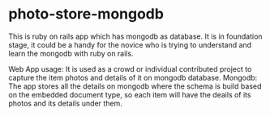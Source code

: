 # photo-store-mongodb

This is ruby on rails app which has mongodb as database. It is in foundation stage, it could be a handy for the novice who is trying to understand and learn the mongodb with ruby on rails.

Web App usage:
It is used as a crowd or individual contributed project to capture the item photos and details of it on mongodb database.
Mongodb:
The app stores all the details on mongodb where the schema is build based on the embedded document type, so each item will have the deails of its photos and its details under them.
